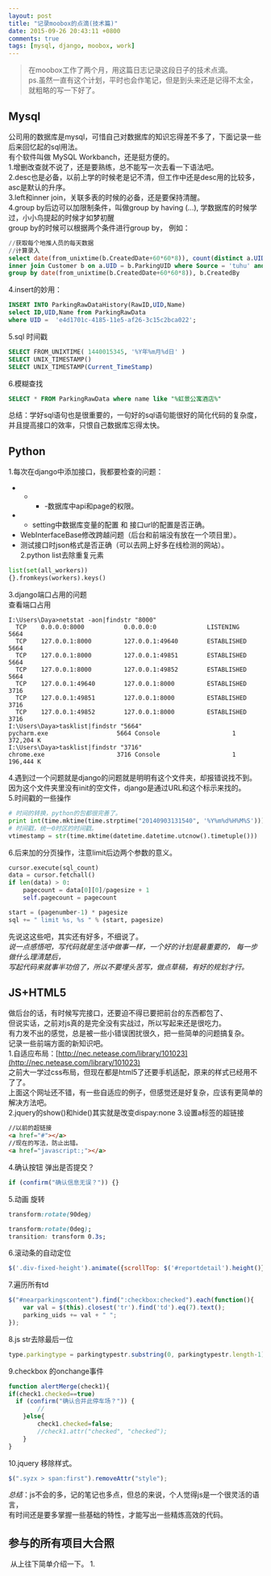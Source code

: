 ```yaml
---
layout: post
title: "记录moobox的点滴(技术篇)"
date: 2015-09-26 20:43:11 +0800
comments: true
tags: [mysql, django, moobox, work]
---
```



> 在moobox工作了两个月，用这篇日志记录这段日子的技术点滴。    
ps.虽然一直有这个计划，平时也会作笔记，但是到头来还是记得不太全，   
就粗略的写一下好了。    

<!--more-->

## Mysql   
公司用的数据库是mysql，可惜自己对数据库的知识忘得差不多了，下面记录一些后来回忆起的sql用法。  
有个软件叫做 MySQL Workbanch，还是挺方便的。         
1.增删改查就不说了，还是要熟练，总不能写一次去看一下语法吧。    
2.desc也是必备，以前上学的时候老是记不清，但工作中还是desc用的比较多，asc是默认的升序。   
3.left和inner join，关联多表的时候的必备，还是要保持清醒。    
4.group by后边可以加限制条件，叫做group by having (...), 学数据库的时候学过，小小鸟提起的时候才如梦初醒   
group by的时候可以根据两个条件进行group by， 例如：
```sql
//获取每个地推人员的每天数据
//计算录入
select date(from_unixtime(b.CreatedDate+60*60*8)), count(distinct a.UID),b.CreatedBy from ParkingRawData a
inner join Customer b on a.UID = b.ParkingUID where Source = 'tuhu' and b.CreatedBy != ''
group by date(from_unixtime(b.CreatedDate+60*60*8)), b.CreatedBy
```
4.insert的妙用：
```sql
INSERT INTO ParkingRawDataHistory(RawID,UID,Name)
select ID,UID,Name from ParkingRawData 
where UID =  'e4d1701c-4185-11e5-af26-3c15c2bca022';
```
5.sql 时间戳    
```sql
SELECT FROM_UNIXTIME( 1440015345, '%Y年%m月%d日' )
SELECT UNIX_TIMESTAMP()
SELECT UNIX_TIMESTAMP(Current_TimeStamp)
```
6.模糊查找   
```sql
SELECT * FROM ParkingRawData where name like "%虹景公寓酒店%"
```
总结：学好sql语句也是很重要的，一句好的sql语句能很好的简化代码的复杂度，     
并且提高接口的效率，只恨自己数据库忘得太快。   
 

## Python
1.每次在django中添加接口，我都要检查的问题：       
* - - -数据库中api和page的权限。   
* - setting中数据库变量的配置 和 接口url的配置是否正确。   
* WebInterfaceBase修改跨越问题（后台和前端没有放在一个项目里）。   
* 测试接口时json格式是否正确（可以去网上好多在线检测的网站）。   
2.python list去除重复元素   
```python
list(set(all_workers))
{}.fromkeys(workers).keys()
```
3.django端口占用的问题   
查看端口占用    
```
I:\Users\Daya>netstat -aon|findstr "8000"
  TCP    0.0.0.0:8000           0.0.0.0:0              LISTENING       5664
  TCP    127.0.0.1:8000         127.0.0.1:49640        ESTABLISHED     5664
  TCP    127.0.0.1:8000         127.0.0.1:49851        ESTABLISHED     5664
  TCP    127.0.0.1:8000         127.0.0.1:49852        ESTABLISHED     5664
  TCP    127.0.0.1:49640        127.0.0.1:8000         ESTABLISHED     3716
  TCP    127.0.0.1:49851        127.0.0.1:8000         ESTABLISHED     3716
  TCP    127.0.0.1:49852        127.0.0.1:8000         ESTABLISHED     3716
I:\Users\Daya>tasklist|findstr "5664"
pycharm.exe                   5664 Console                    1    372,204 K
I:\Users\Daya>tasklist|findstr "3716"
chrome.exe                    3716 Console                    1    196,444 K   
```
4.遇到过一个问题就是django的问题就是明明有这个文件夹，却报错说找不到。    
因为这个文件夹里没有init的空文件，django是通过URL和这个标示来找的。   
5.时间戳的一些操作   
```python
# 时间的转换，python的包都很完善了。
print int(time.mktime(time.strptime("20140903131540", '%Y%m%d%H%M%S')))
# 时间戳，统一0时区的时间戳。
vtimestamp = str(time.mktime(datetime.datetime.utcnow().timetuple()))
```
6.后来加的分页操作，注意limit后边两个参数的意义。   
```python
cursor.execute(sql_count)
data = cursor.fetchall()
if len(data) > 0:
    pagecount = data[0][0]/pagesize + 1
    self.pagecount = pagecount

start = (pagenumber-1) * pagesize
sql += " limit %s, %s " % (start, pagesize)
```
先说这这些吧，其实还有好多，不细说了。    
*说一点感悟吧，写代码就是生活中做事一样，一个好的计划是最重要的， 每一步做什么理清楚后，*     
*写起代码来就事半功倍了，所以不要埋头苦写，做点草稿，有好的规划才行。*    

## JS+HTML5
做后台的话，有时候写完接口，还要迫不得已要把前台的东西都包了、   
但说实话，之前对js真的是完全没有实战过，所以写起来还是很吃力。    
有力发不出的感觉，总是被一些小错误困扰很久，把一些简单的问题搞复杂。    
记录一些前端方面的新知识吧。    
1.自适应布局：[http://nec.netease.com/library/101023](http://nec.netease.com/library/101023)   
之前大一学过css布局，但现在都是html5了还要手机适配，原来的样式已经用不了了。    
上面这个网址还不错，有一些自适应的例子，但感觉还是好复杂，应该有更简单的解决方法吧。    
2.jquery的show()和hide()其实就是改变dispay:none
3.设置a标签的超链接    
```html
//以前的超链接
<a href="#"></a>
//现在的写法，防止出错。   
<a href="javascript:;"></a>
```        
4.确认按钮   弹出是否提交？   
```javascript
if (confirm("确认信息无误？")) {}
```
5.动画  旋转    
```css
transform:rotate(90deg)

transform:rotate(0deg);
transition: transform 0.3s;
```
6.滚动条的自动定位     
```javascript
$('.div-fixed-height').animate({scrollTop: $('#reportdetail').height()}, 300);
```
7.遍历所有td    
```javascript
$("#nearparkingscontent").find(":checkbox:checked").each(function(){
	var val = $(this).closest('tr').find('td').eq(7).text();
 	parking_uids += val + " ";
});
```
8.js str去除最后一位
```javascript
type.parkingtype = parkingtypestr.substring(0, parkingtypestr.length-1);
```
9.checkbox 的onchange事件    
```javascript
function alertMerge(check1){
if(check1.checked==true)
  if (confirm("确认合并此停车场？")) {
		//
	}else{
		check1.checked=false;
	 	//check1.attr("checked", "checked");
	}
}
```
10.jquery   移除样式。   
```javascript
$(".syzx > span:first").removeAttr("style"); 
``` 
*总结*：js不会的多，记的笔记也多点，但总的来说，个人觉得js是一个很灵活的语言，    
有时间还是要多掌握一些基础的特性，才能写出一些精炼高效的代码。    

## 参与的所有项目大合照   
<img class="lazy" href="javascript:;" data-original="/images/blog\150923_moobox/sourcetree.png" >    
从上往下简单介绍一下。    
1. 